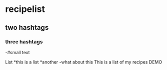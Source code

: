 # recipelist
## two hashtags
### three hashtags

-#small text

List
*this is a list
*another
-what about this
This is a list of my recipes DEMO
